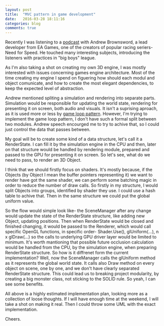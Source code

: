 ```yaml
---
layout: post
title:  "MVC pattern in game development"
date:   2016-03-28 18:11:16
categories: blog
comments: true
---
```


[podcast]:      http://www.se-radio.net/2011/05/episode-175-game-development-with-andrew-brownsword/
[game loop pattern]: http://gameprogrammingpatterns.com/game-loop.html

Recently I was listening to a [podcast][podcast] with Andrew Brownsword, a lead developer from EA Games, one of the creators of popular racing seriers- Need for Speed. He touched many interesting subjects, introducing the listeners with practices in "big boys" league. 

As I'm also taking a shot on creating my own 3D engine, I was mostly interested with issues concerning games engine architecture. Most of the time creating my engine I spend on figuering how should each modul and object comunicate, and how to create the most elegant dependencies, to keep the expected level of abstraction. 

Andrew mentioned spliting a simulation and rendering into separate parts. Simulation would be responsible for updating the world state, rendering for presenting it on screen, both audio and visuals. It isn't a suprising aproach, as it is used more or less by [game loop pattern][game loop pattern]. However, I'm trying to implement the game loop pattern, I don't have such a formal split between two modules. Andrew speech encourged me to try to achive that, so I could just control the data that passes between.

My goal will be to create some kind of a data structure, let's call it a RenderState. I can fill it by the simulation engine in the CPU and then, later on that structure would be handled by rendering module, prepared and passed to the GPU for presenting it on screen. So let's see, what do we need to pass, to render an 3D Object.

I think that we should firstly focus on shaders. It's mostly because, if the Objects (by Object I mean the buffer pointers representing it) we want to render have got the same shader, we can perform some batching magic in order to reduce the number of draw calls. So firstly in my structure, I would split Objects into groups, identified by shader they use. I could use a hash table to achive that. Then in the same structure we could put the global uniform value. 

So the flow would simple look like- the SceneManager after any change would update the state of the RenderState structure, like adding new Object, updating positions. Then when RenderState would be closed and finished changing, it would be passed to the Renderer, which would call specific OpenGL functions, in specific order- Shader.Use(), glUniform(...), n x glDraw(...) so the calls to underlying GPU driver layer would be limited to minimum. It's worth mantioning that possible future occlusion calculation would be handled from the CPU, by the simulation engine, when preparing RenderState structure. 
So how is it diffrenet form the current implementation? Well, now the SceneManager calls the glUniform method as it represents the global world state. It calls also Draw method on every object on scene, one by one, and we don't have clearly separated RenderState structure. This could lead us to breaking project modularity, by creating a big monster class, not sticking to the SOLID rule. So yeah, I can see some benefits.

All above is a highly estimated implementation plan, looking more as a collection of loose thoughts. If I will have enough time at the weekend, I will take a shot on making it real. Then I could throw some UML with the exact implementation. 

Cheers.

